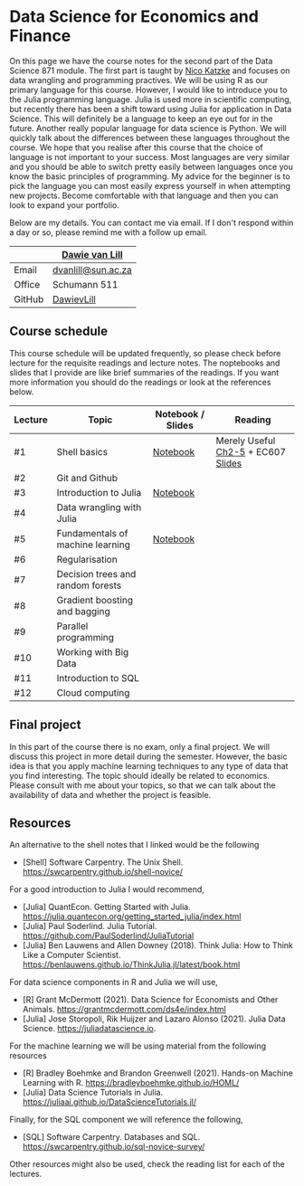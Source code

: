 # Data Science for Economics and Finance

On this page we have the course notes for the second part of the Data Science 871 module. The first part is taught by [Nico Katzke](https://github.com/nicktz) and focuses on data wrangling and programming practives. We will be using R as our primary language for this course. However, I would like to introduce you to the Julia programming language. Julia is used more in scientific computing, but recently there has been a shift toward using Julia for application in Data Science. This will definitely be a language to keep an eye out for in the future. Another really popular language for data science is Python. We will quickly talk about the differences between these languages throughout the course. We hope that you realise after this course that the choice of language is not important to your success. Most languages are very similar and you should be able to switch pretty easily between languages once you know the basic principles of programming. My advice for the beginner is to pick the language you can most easily express yourself in when attempting new projects. Become comfortable with that language and then you can look to expand your portfolio. 

Below are my details. You can contact me via email. If I don't respond within a day or so, please remind me with a follow up email. 

|  | [Dawie van Lill](https://dawievanlill.netlify.app/) |
|--------------|--------------------------------------------------------------|
| Email | [dvanlill@sun.ac.za](mailto:dvanlill@sun.ac.za) |
| Office | Schumann 511 |
| GitHub | [DawievLill](https://github.com/DawievLill) |

## Course schedule 

This course schedule will be updated frequently, so please check before lecture for the requisite readings and lecture notes. The noptebooks and slides that I provide are like brief summaries of the readings. If you want more information you should do the readings or look at the references below. 

|  Lecture  | Topic | Notebook / Slides                                                       | Reading                                                                                                                            |
|--------|-----|-------------------------------------------------------------- |--------------------------------------------------------------------------------------------------------------------------------|
| #1 | Shell basics | [Notebook](https://github.com/DawievLill/DataScience-871/blob/master/notebooks/01_shell_basics.ipynb)  | Merely Useful [Ch2-5](https://merely-useful.tech/py-rse/bash-basics.html) + EC607 [Slides](https://raw.githack.com/uo-ec607/lectures/master/03-shell/03-shell.html#1) |
| #2 | Git and Github  |    |    |
| #3 | Introduction to Julia |  [Notebook](https://github.com/DawievLill/Macro-318/blob/main/notebooks/tut1_introduction.ipynb)   |    |
| #4 | Data wrangling with Julia |     |    |
| #5 | Fundamentals of machine learning | [Notebook](https://github.com/DawievLill/DataScience-871/blob/master/notebooks/06_fundamentals_ml.ipynb)    |    |
| #6 | Regularisation  |    |    |
| #7 | Decision trees and random forests|    |    |
| #8 | Gradient boosting and bagging |    |    |
| #9 | Parallel programming |     |    |
| #10 | Working with Big Data |     |    |
| #11 | Introduction to SQL |    |    |
| #12 | Cloud computing  |     |    |

## Final project

In this part of the course there is no exam, only a final project. We will discuss this project in more detail during the semester. However, the basic idea is that you apply machine learning techniques to any type of data that you find interesting. The topic should ideally be related to economics. Please consult with me about your topics, so that we can talk about the availability of data and whether the project is feasible. 



## Resources

An alternative to the shell notes that I linked would be the following

- [Shell] Software Carpentry. The Unix Shell. https://swcarpentry.github.io/shell-novice/

For a good introduction to Julia I would recommend, 

- [Julia] QuantEcon. Getting Started with Julia. https://julia.quantecon.org/getting_started_julia/index.html
- [Julia] Paul Soderlind. Julia Tutorial. https://github.com/PaulSoderlind/JuliaTutorial
- [Julia] Ben Lauwens and Allen Downey (2018). Think Julia: How to Think Like a Computer Scientist. https://benlauwens.github.io/ThinkJulia.jl/latest/book.html

For data science components in R and Julia we will use, 

- [R] Grant McDermott (2021). Data Science for Economists and Other Animals. https://grantmcdermott.com/ds4e/index.html
- [Julia] Jose Storopoli, Rik Huijzer and Lazaro Alonso (2021). Julia Data Science. https://juliadatascience.io.

For the machine learning we will be using material from the following resources

- [R] Bradley Boehmke and Brandon Greenwell (2021). Hands-on Machine Learning with R. https://bradleyboehmke.github.io/HOML/
- [Julia] Data Science Tutorials in Julia. https://juliaai.github.io/DataScienceTutorials.jl/

Finally, for the SQL component we will reference the following,

- [SQL] Software Carpentry. Databases and SQL. https://swcarpentry.github.io/sql-novice-survey/

Other resources might also be used, check the reading list for each of the lectures. 









